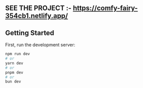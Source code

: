 ## SEE THE PROJECT :- https://comfy-fairy-354cb1.netlify.app/
## Getting Started

First, run the development server:

```bash
npm run dev
# or
yarn dev
# or
pnpm dev
# or
bun dev
```


